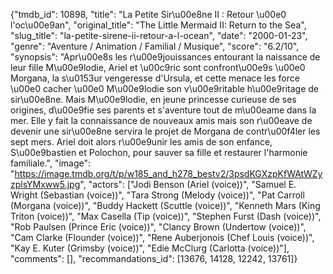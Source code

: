 {"tmdb_id": 10898, "title": "La Petite Sir\u00e8ne II : Retour \u00e0 l'oc\u00e9an", "original_title": "The Little Mermaid II: Return to the Sea", "slug_title": "la-petite-sirene-ii-retour-a-l-ocean", "date": "2000-01-23", "genre": "Aventure / Animation / Familial / Musique", "score": "6.2/10", "synopsis": "Apr\u00e8s les r\u00e9jouissances entourant la naissance de leur fille M\u00e9lodie, Ariel et \u00c9ric sont confront\u00e9s \u00e0 Morgana, la s\u0153ur vengeresse d'Ursula, et cette menace les force \u00e0 cacher \u00e0 M\u00e9lodie son v\u00e9ritable h\u00e9ritage de sir\u00e8ne. Mais M\u00e9lodie, en jeune princesse curieuse de ses origines, d\u00e9fie ses parents et s'aventure tout de m\u00eame dans la mer. Elle y fait la connaissance de nouveaux amis mais son r\u00eave de devenir une sir\u00e8ne servira le projet de Morgana de contr\u00f4ler les sept mers. Ariel doit alors r\u00e9unir les amis de son enfance, S\u00e9bastien et Polochon, pour sauver sa fille et restaurer l'harmonie familiale.", "image": "https://image.tmdb.org/t/p/w185_and_h278_bestv2/3psdKGXzpKfWAtWZyzplsYMxww5.jpg", "actors": ["Jodi Benson (Ariel (voice))", "Samuel E. Wright (Sebastian (voice))", "Tara Strong (Melody (voice))", "Pat Carroll (Morgana (voice))", "Buddy Hackett (Scuttle (voice))", "Kenneth Mars (King Triton (voice))", "Max Casella (Tip (voice))", "Stephen Furst (Dash (voice))", "Rob Paulsen (Prince Eric (voice))", "Clancy Brown (Undertow (voice))", "Cam Clarke (Flounder (voice))", "Rene Auberjonois (Chef Louis (voice))", "Kay E. Kuter (Grimsby (voice))", "Edie McClurg (Carlotta (voice))"], "comments": [], "recommandations_id": [13676, 14128, 12242, 13761]}